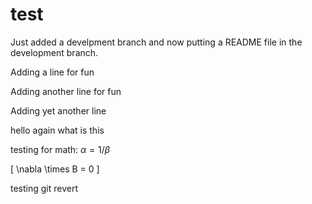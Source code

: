 # test

Just added a develpment branch and now putting a README file in the development branch.

Adding a line for fun

Adding another line for fun

Adding yet another line

hello again
what is this

testing for math: $\alpha = 1/\beta$

\[ \nabla \times B = 0 \]

testing git revert